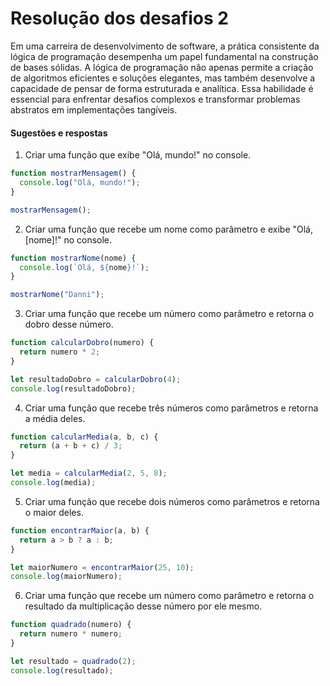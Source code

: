 # Resolução dos desafios 2

Em uma carreira de desenvolvimento de software, a prática consistente da lógica de programação desempenha um papel fundamental na construção de bases sólidas. A lógica de programação não apenas permite a criação de algoritmos eficientes e soluções elegantes, mas também desenvolve a capacidade de pensar de forma estruturada e analítica. Essa habilidade é essencial para enfrentar desafios complexos e transformar problemas abstratos em implementações tangíveis. 

#### Sugestões e respostas

1) Criar uma função que exibe "Olá, mundo!" no console.

```js 
function mostrarMensagem() {
  console.log("Olá, mundo!");
}

mostrarMensagem();
```

2) Criar uma função que recebe um nome como parâmetro e exibe "Olá, [nome]!" no console.

```js
function mostrarNome(nome) {
  console.log(`Olá, ${nome}!`);
}

mostrarNome("Danni");
```


3) Criar uma função que recebe um número como parâmetro e retorna o dobro desse número.

```js 
function calcularDobro(numero) {
  return numero * 2;
}

let resultadoDobro = calcularDobro(4);
console.log(resultadoDobro);
```

4) Criar uma função que recebe três números como parâmetros e retorna a média deles.

```js
function calcularMedia(a, b, c) {
  return (a + b + c) / 3;
}

let media = calcularMedia(2, 5, 8);
console.log(media);
```

5) Criar uma função que recebe dois números como parâmetros e retorna o maior deles.

```js 
function encontrarMaior(a, b) {
  return a > b ? a : b;
}

let maiorNumero = encontrarMaior(25, 10);
console.log(maiorNumero);
```

6) Criar uma função que recebe um número como parâmetro e retorna o resultado da multiplicação desse número por ele mesmo.

```js 
function quadrado(numero) {
  return numero * numero;
}

let resultado = quadrado(2);
console.log(resultado); 
```
